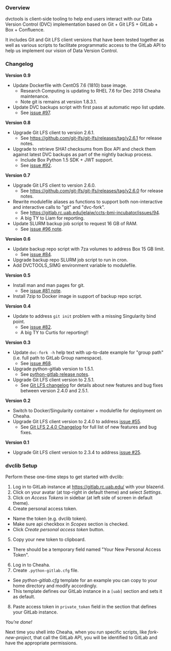 ### Overview

dvctools is client-side tooling to help end users interact with our Data Version Control (DVC) implementation based on Git + Git LFS + GitLab + Box + Confluence.

It includes Git and Git LFS client versions that have been tested together as well as various scripts to facilitate programmatic access to the GitLab API to help us implement our vision of Data Version Control.

### Changelog
__Version 0.9__
* Update Dockerfile with CentOS 7.6 (1810) base image. 
  * Research Computing is updating to RHEL 7.6 for Dec 2018 Cheaha maintenance.
  * Note git is remains at version 1.8.3.1.
* Update DVC backups script with first pass at automatic repo list update.
  * See [issue #97](https://gitlab.rc.uab.edu/jelaiw/ccts-bmi-incubator/issues/97).

__Version 0.8__
* Upgrade Git LFS client to version 2.6.1.
  * See https://github.com/git-lfs/git-lfs/releases/tag/v2.6.1 for release notes.
* Upgrade to retrieve SHA1 checksums from Box API and check them against latest DVC backups as part of the nightly backup process.
  * Include Box Python 1.5 SDK + JWT support.
  * See [issue #92](https://gitlab.rc.uab.edu/jelaiw/ccts-bmi-incubator/issues/92).

__Version 0.7__
* Upgrade Git LFS client to version 2.6.0.
  * See https://github.com/git-lfs/git-lfs/releases/tag/v2.6.0 for release notes.
* Rewrite modulefile aliases as functions to support both non-interactive and interactive calls to "git" and "dvc-fork".
  * See https://gitlab.rc.uab.edu/jelaiw/ccts-bmi-incubator/issues/94. 
  * A big TY to Liam for reporting.
* Update SLURM backup job script to request 16 GB of RAM.
  * See [issue #96 note](https://gitlab.rc.uab.edu/jelaiw/ccts-bmi-incubator/issues/96#note_10963).

__Version 0.6__
* Update backup repo script with 7za volumes to address Box 15 GB limit.
  * See [issue #84](https://gitlab.rc.uab.edu/jelaiw/ccts-bmi-incubator/issues/84).
* Upgrade backup repo SLURM job script to run in cron.
* Add DVCTOOLS\_SIMG environment variable to modulefile.

__Version 0.5__
* Install man and man pages for git.
  * See [issue #81 note](https://gitlab.rc.uab.edu/jelaiw/ccts-bmi-incubator/issues/81#note_9603).
* Install 7zip to Docker image in support of backup repo script.

__Version 0.4__
* Update to address `git init` problem with a missing Singularity bind point.
  * See [issue #82](https://gitlab.rc.uab.edu/jelaiw/ccts-bmi-incubator/issues/82).
  * A big TY to Curtis for reporting!!

__Version 0.3__
* Update `dvc-fork -h` help text with up-to-date example for "group path" (i.e. full path to GitLab Group namespace).
  * See [issue #68](https://gitlab.rc.uab.edu/jelaiw/ccts-bmi-incubator/issues/68).
* Upgrade python-gitlab version to 1.5.1.
  * See [python-gitlab release notes](http://python-gitlab.readthedocs.io/en/stable/release_notes.html).
* Upgrade Git LFS client version to 2.5.1.
  * See [Git LFS changelog](https://github.com/git-lfs/git-lfs/releases) for details about new features and bug fixes between version 2.4.0 and 2.5.1.

__Version 0.2__
* Switch to Docker/Singularity container + modulefile for deployment on Cheaha.
* Upgrade Git LFS client version to 2.4.0 to address [issue #55](https://gitlab.rc.uab.edu/jelaiw/ccts-bmi-incubator/issues/55).
  * See [Git LFS 2.4.0 Changelog](https://github.com/git-lfs/git-lfs/releases/tag/v2.4.0) for full list of new features and bug fixes.

__Version 0.1__
* Upgrade Git LFS client version to 2.3.4 to address [issue #25](https://gitlab.rc.uab.edu/jelaiw/ccts-bmi-incubator/issues/25).

### dvclib Setup

Perform these one-time steps to get started with dvclib:

1. Log in to GitLab instance at https://gitlab.rc.uab.edu/ with your blazerid.
2. Click on your avatar (at top-right in default theme) and select *Settings*.
3. Click on *Access Tokens* in sidebar (at left side of screen in default theme).
4. Create personal access token.
  * Name the token (e.g. dvclib token).
  * Make sure api checkbox in *Scopes* section is checked.
  * Click *Create personal access token* button.
5. Copy your new token to clipboard.
  * There should be a temporary field named "Your New Personal Access Token".
6. Log in to Cheaha.
7. Create `.python-gitlab.cfg` file.
  * See *python-gitlab.cfg* template for an example you can copy to your home directory and modify accordingly.
  * This template defines our GitLab instance in a `[uab]` section and sets it as default.
8. Paste access token in `private_token` field in the section that defines your GitLab instance.

*You're done!*

Next time you shell into Cheaha, when you run specific scripts, like *fork-new-project*, that call the GitLab API, you will be identified to GitLab and have the appropriate permissions.

